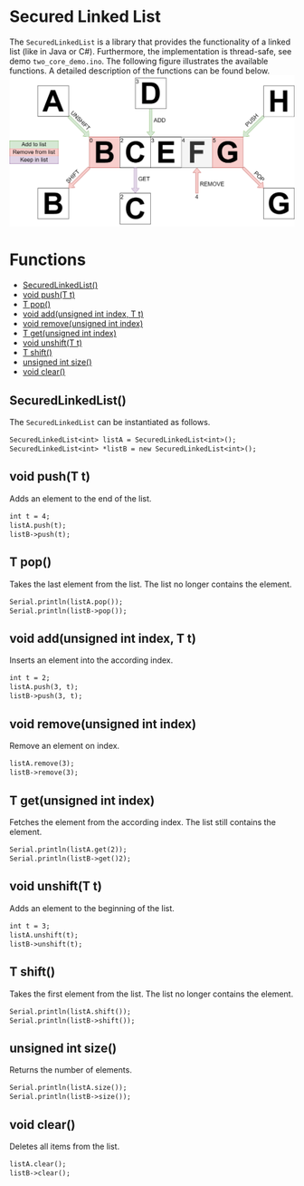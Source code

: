 # Secured Linked List
The `SecuredLinkedList` is a library that provides the functionality of a linked list (like in Java or C#). Furthermore, the implementation is thread-safe, see demo `two_core_demo.ino`.
The following figure illustrates the available functions. A detailed description of the functions can be found below.
![Operations](/media/operations_illustration.png)
# Functions
- [SecuredLinkedList()](#SecuredLinkedList)
- [void push(T t)](#Push)
- [T pop()](#Pop)
- [void add(unsigned int index, T t)](#Add)
- [void remove(unsigned int index)](#Remove)
- [T get(unsigned int index)](#Get)
- [void unshift(T t)](#Unshift)
- [T shift()](#Shift)
- [unsigned int size()](#Size)
- [void clear()](#Clear)
<a name="InstantiateAndConstructor"></a>
## SecuredLinkedList()
The `SecuredLinkedList` can be instantiated as follows.
```
SecuredLinkedList<int> listA = SecuredLinkedList<int>();
SecuredLinkedList<int> *listB = new SecuredLinkedList<int>();
```
<a name="Push"></a>
## void push(T t)
Adds an element to the end of the list.
```
int t = 4;
listA.push(t);
listB->push(t);
```
<a name="Pop"></a>
## T pop()
Takes the last element from the list.
The list no longer contains the element.
```
Serial.println(listA.pop());
Serial.println(listB->pop());
```
<a name="Add"></a>
## void add(unsigned int index, T t)
Inserts an element into the according index.
```
int t = 2;
listA.push(3, t);
listB->push(3, t);
```
<a name="Remove"></a>
## void remove(unsigned int index)
Remove an element on index.
```
listA.remove(3);
listB->remove(3);
```
<a name="Get"></a>
## T get(unsigned int index)
Fetches the element from the according index.
The list still contains the element.
```
Serial.println(listA.get(2));
Serial.println(listB->get()2);
```
<a name="Unshift"></a>
## void unshift(T t)
Adds an element to the beginning of the list.
```
int t = 3;
listA.unshift(t);
listB->unshift(t);
```
<a name="Shift"></a>
## T shift()
Takes the first element from the list.
The list no longer contains the element.
```
Serial.println(listA.shift());
Serial.println(listB->shift());
```
<a name="Size"></a>
## unsigned int size()
Returns the number of elements.
```
Serial.println(listA.size());
Serial.println(listB->size());
```
<a name="Clear"></a>
## void clear()
Deletes all items from the list.
```
listA.clear();
listB->clear();
```
